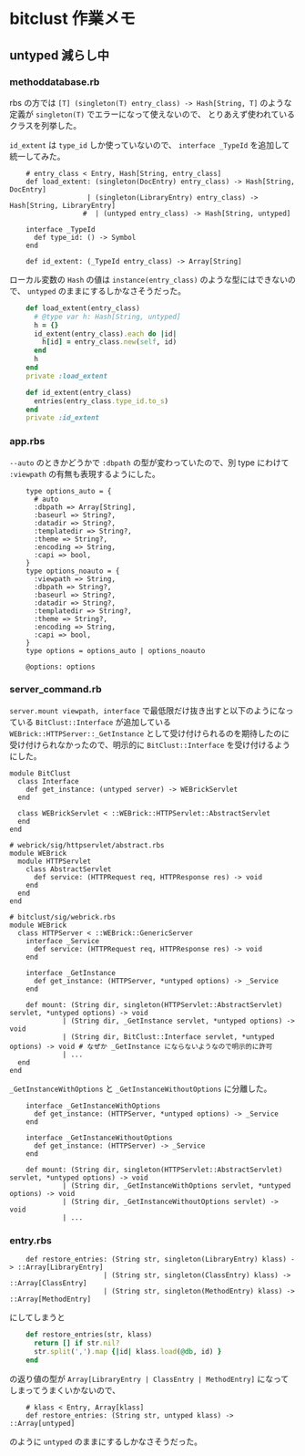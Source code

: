 # bitclust 作業メモ

## untyped 減らし中

### methoddatabase.rb

rbs の方では
`[T] (singleton(T) entry_class) -> Hash[String, T]`
のような定義が `singleton(T)` でエラーになって使えないので、
とりあえず使われているクラスを列挙した。

`id_extent` は `type_id` しか使っていないので、
`interface _TypeId` を追加して統一してみた。

```rbs
    # entry_class < Entry, Hash[String, entry_class]
    def load_extent: (singleton(DocEntry) entry_class) -> Hash[String, DocEntry]
                   | (singleton(LibraryEntry) entry_class) -> Hash[String, LibraryEntry]
                  #  | (untyped entry_class) -> Hash[String, untyped]

    interface _TypeId
      def type_id: () -> Symbol
    end

    def id_extent: (_TypeId entry_class) -> Array[String]
```

ローカル変数の `Hash` の値は `instance(entry_class)` のような型にはできないので、
`untyped` のままにするしかなさそうだった。

```ruby
    def load_extent(entry_class)
      # @type var h: Hash[String, untyped]
      h = {}
      id_extent(entry_class).each do |id|
        h[id] = entry_class.new(self, id)
      end
      h
    end
    private :load_extent

    def id_extent(entry_class)
      entries(entry_class.type_id.to_s)
    end
    private :id_extent
```

### app.rbs

`--auto` のときかどうかで `:dbpath` の型が変わっていたので、別 type にわけて `:viewpath` の有無も表現するようにした。

```rbs
    type options_auto = {
      # auto
      :dbpath => Array[String],
      :baseurl => String?,
      :datadir => String?,
      :templatedir => String?,
      :theme => String?,
      :encoding => String,
      :capi => bool,
    }
    type options_noauto = {
      :viewpath => String,
      :dbpath => String?,
      :baseurl => String?,
      :datadir => String?,
      :templatedir => String?,
      :theme => String?,
      :encoding => String,
      :capi => bool,
    }
    type options = options_auto | options_noauto

    @options: options
```

### server_command.rb

`server.mount viewpath, interface` で最低限だけ抜き出すと以下のようになっている `BitClust::Interface` が追加している `WEBrick::HTTPServer::_GetInstance` として受け付けられるのを期待したのに受け付けられなかったので、明示的に `BitClust::Interface` を受け付けるようにした。

```rbs
module BitClust
  class Interface
    def get_instance: (untyped server) -> WEBrickServlet
  end

  class WEBrickServlet < ::WEBrick::HTTPServlet::AbstractServlet
  end
end

# webrick/sig/httpservlet/abstract.rbs
module WEBrick
  module HTTPServlet
    class AbstractServlet
      def service: (HTTPRequest req, HTTPResponse res) -> void
	end
  end
end
```

```rbs
# bitclust/sig/webrick.rbs
module WEBrick
  class HTTPServer < ::WEBrick::GenericServer
    interface _Service
      def service: (HTTPRequest req, HTTPResponse res) -> void
    end

    interface _GetInstance
      def get_instance: (HTTPServer, *untyped options) -> _Service
    end

    def mount: (String dir, singleton(HTTPServlet::AbstractServlet) servlet, *untyped options) -> void
             | (String dir, _GetInstance servlet, *untyped options) -> void
             | (String dir, BitClust::Interface servlet, *untyped options) -> void # なぜか _GetInstance にならないようなので明示的に許可
             | ...
  end
end
```

`_GetInstanceWithOptions` と `_GetInstanceWithoutOptions` に分離した。

```rbs
    interface _GetInstanceWithOptions
      def get_instance: (HTTPServer, *untyped options) -> _Service
    end

    interface _GetInstanceWithoutOptions
      def get_instance: (HTTPServer) -> _Service
    end

    def mount: (String dir, singleton(HTTPServlet::AbstractServlet) servlet, *untyped options) -> void
             | (String dir, _GetInstanceWithOptions servlet, *untyped options) -> void
             | (String dir, _GetInstanceWithoutOptions servlet) -> void
             | ...
```

### entry.rbs

```rbs
    def restore_entries: (String str, singleton(LibraryEntry) klass) -> ::Array[LibraryEntry]
                       | (String str, singleton(ClassEntry) klass) -> ::Array[ClassEntry]
                       | (String str, singleton(MethodEntry) klass) -> ::Array[MethodEntry]
```

にしてしまうと

```ruby
    def restore_entries(str, klass)
      return [] if str.nil?
      str.split(',').map {|id| klass.load(@db, id) }
    end
```

の返り値の型が `Array[LibraryEntry | ClassEntry | MethodEntry]` になってしまってうまくいかないので、

```rbs
    # klass < Entry, Array[klass]
    def restore_entries: (String str, untyped klass) -> ::Array[untyped]
```

のように `untyped` のままにするしかなさそうだった。
